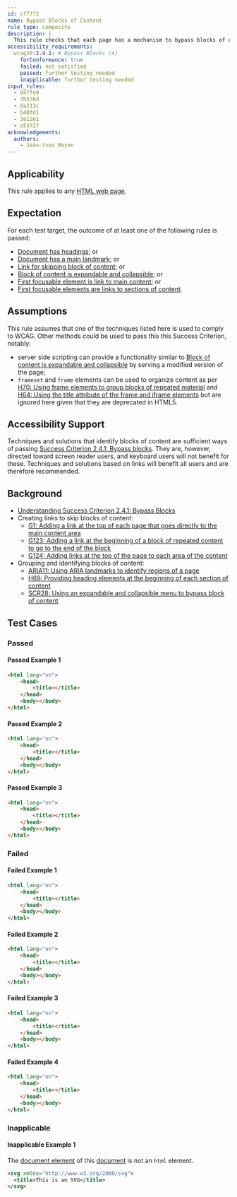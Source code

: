 ```yaml
---
id: cf77f2
name: Bypass Blocks of Content
rule_type: composite
description: |
  This rule checks that each page has a mechanism to bypass blocks of content.
accessibility_requirements:
  wcag20:2.4.1: # Bypass Blocks (A)
    forConformance: true
    failed: not satisfied
    passed: further testing needed
    inapplicable: further testing needed
input_rules:
  - 047fe0
  - 7b576d
  - 8a213c
  - b40fd1
  - 3e12e1
  - e53727
acknowledgements:
  authors:
    - Jean-Yves Moyen
---
```


## Applicability

This rule applies to any [HTML web page][].

## Expectation

For each test target, the outcome of at least one of the following rules is passed:

- [Document has headings](https://act-rules.github.io/rules/047fe0); or
- [Document has a main landmark](https://act-rules.github.io/rules/b40fd1); or
- [Link for skipping block of content](https://act-rules.github.io/rules/7b576d); or
- [Block of content is expandable and collapsible][]; or
- [First focusable element is link to main content](https://act-rules.github.io/rules/8a213c); or
- [First focusable elements are links to sections of content](https://act-rules.github.io/rules/e53727).

## Assumptions

This rule assumes that one of the techniques listed here is used to comply to WCAG. Other methods could be used to pass this this Success Criterion, notably:

- server side scripting can provide a functionality similar to [Block of content is expandable and collapsible][] by serving a modified version of the page;
- `frameset` and `frame` elements can be used to organize content as per [H70: Using frame elements to group blocks of repeated material](https://www.w3.org/WAI/WCAG21/Techniques/html/H70) and [H64: Using the title attribute of the frame and iframe elements](https://www.w3.org/WAI/WCAG21/Techniques/html/H64) but are ignored here given that they are deprecated in HTML5.

## Accessibility Support

Techniques and solutions that identify blocks of content are sufficient ways of passing [Success Criterion 2.4.1: Bypass blocks][sc241]. They are, however, directed toward screen reader users, and keyboard users will not benefit for these. Techniques and solutions based on links will benefit all users and are therefore recommended.

## Background

- [Understanding Success Criterion 2.4.1: Bypass Blocks](https://www.w3.org/WAI/WCAG21/Understanding/bypass-blocks.html)
- Creating links to skip blocks of content:
  - [G1: Adding a link at the top of each page that goes directly to the main content area](https://www.w3.org/WAI/WCAG21/Techniques/general/G1)
  - [G123: Adding a link at the beginning of a block of repeated content to go to the end of the block](https://www.w3.org/WAI/WCAG21/Techniques/general/G123)
  - [G124: Adding links at the top of the page to each area of the content](https://www.w3.org/WAI/WCAG21/Techniques/general/G124)
- Grouping and identifying blocks of content:
  - [ARIA11: Using ARIA landmarks to identify regions of a page](https://www.w3.org/WAI/WCAG21/Techniques/aria/ARIA11)
  - [H69: Providing heading elements at the beginning of each section of content](https://www.w3.org/WAI/WCAG21/Techniques/html/H69)
  - [SCR28: Using an expandable and collapsible menu to bypass block of content](https://www.w3.org/WAI/WCAG21/Techniques/client-side-script/SCR28)

## Test Cases

### Passed

#### Passed Example 1

```html
<html lang="en">
	<head>
		<title></title>
	</head>
	<body></body>
</html>
```

#### Passed Example 2

```html
<html lang="en">
	<head>
		<title></title>
	</head>
	<body></body>
</html>
```

#### Passed Example 3

```html
<html lang="en">
	<head>
		<title></title>
	</head>
	<body></body>
</html>
```

### Failed

#### Failed Example 1

```html
<html lang="en">
	<head>
		<title></title>
	</head>
	<body></body>
</html>
```

#### Failed Example 2

```html
<html lang="en">
	<head>
		<title></title>
	</head>
	<body></body>
</html>
```

#### Failed Example 3

```html
<html lang="en">
	<head>
		<title></title>
	</head>
	<body></body>
</html>
```

#### Failed Example 4

```html
<html lang="en">
	<head>
		<title></title>
	</head>
	<body></body>
</html>
```

### Inapplicable

#### Inapplicable Example 1

The [document element][] of this [document][] is not an `html` element.

```svg
<svg xmlns="http://www.w3.org/2000/svg">
  <title>This is an SVG</title>
</svg>
```

[block of content is expandable and collapsible]: https://act-rules.github.io/rules/3e12e1
[document]: https://dom.spec.whatwg.org/#concept-document 'Definition of document'
[document element]: https://dom.spec.whatwg.org/#document-element 'Definition of document element'
[sc241]: https://www.w3.org/WAI/WCAG21/Understanding/bypass-blocks.html 'Success Criterion 2.4.1: Bypass blocks'
[html web page]: #web-page-html 'Definition of web page (HTML)'
